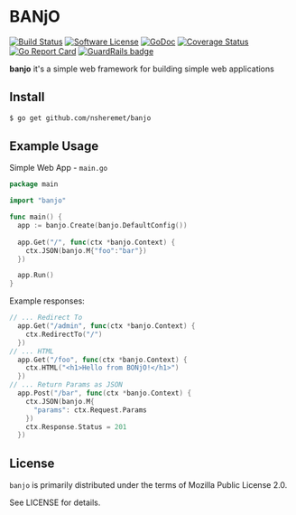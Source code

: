 # BANjO

[![Build Status](https://travis-ci.org/nsheremet/banjo.svg?branch=master)](https://travis-ci.org/nsheremet/banjo)
[![Software License](https://img.shields.io/badge/License-MPL--2.0-green.svg)](https://github.com/nsheremet/banjo/blob/master/LICENSE.md)
[![GoDoc](https://img.shields.io/badge/godoc-reference-blue.svg?style=flat-square)](https://godoc.org/github.com/nsheremet/banjo)
[![Coverage Status](http://codecov.io/github/nsheremet/banjo/coverage.svg?branch=master)](http://codecov.io/github/nsheremet/banjo?branch=master)
[![Go Report Card](https://goreportcard.com/badge/github.com/nsheremet/banjo)](https://goreportcard.com/report/github.com/nsheremet/banjo) [![GuardRails badge](https://badges.production.guardrails.io/r0flc0pt4/banjo.svg)](https://www.guardrails.io)

**banjo** it's a simple web framework for building simple web applications

## Install

```bash 
$ go get github.com/nsheremet/banjo
```

## Example Usage

Simple Web App - `main.go`

```go
package main

import "banjo"

func main() {
  app := banjo.Create(banjo.DefaultConfig())
  
  app.Get("/", func(ctx *banjo.Context) {
    ctx.JSON(banjo.M{"foo":"bar"})
  })

  app.Run()
}
```

Example responses:

```go
// ... Redirect To
  app.Get("/admin", func(ctx *banjo.Context) {
    ctx.RedirectTo("/")
  })
// ... HTML
  app.Get("/foo", func(ctx *banjo.Context) {
    ctx.HTML("<h1>Hello from BONjO!</h1>")
  })
// ... Return Params as JSON
  app.Post("/bar", func(ctx *banjo.Context) {
    ctx.JSON(banjo.M{
      "params": ctx.Request.Params
    })
    ctx.Response.Status = 201
  })
```

## License

`banjo` is primarily distributed under the terms of Mozilla Public License 2.0.

See LICENSE for details.